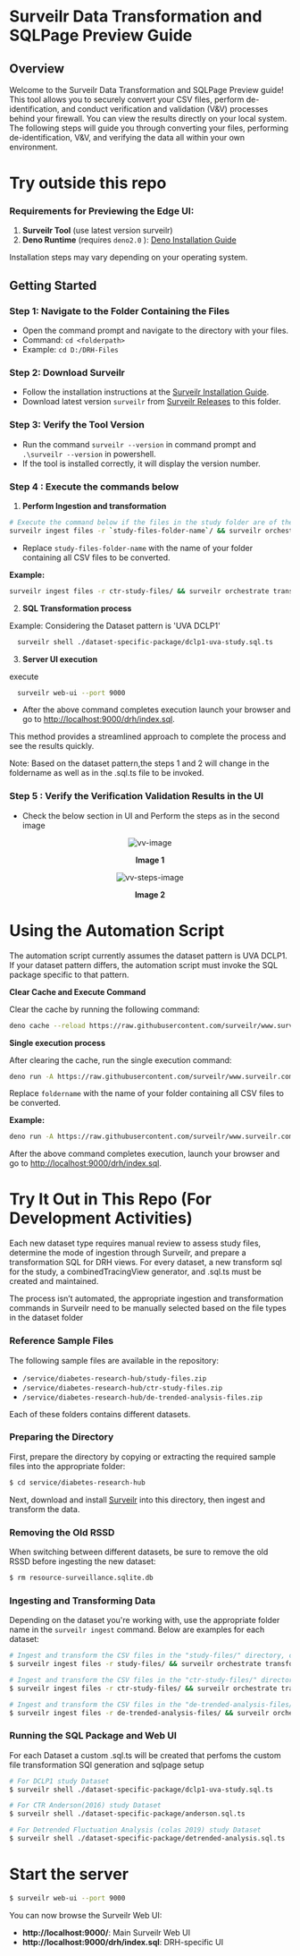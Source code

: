 # Surveilr Data Transformation and SQLPage Preview Guide

## Overview

Welcome to the Surveilr Data Transformation and SQLPage Preview guide! This tool
allows you to securely convert your CSV files, perform de-identification, and
conduct verification and validation (V&V) processes behind your firewall. You
can view the results directly on your local system. The following steps will
guide you through converting your files, performing de-identification, V&V, and
verifying the data all within your own environment.


# Try outside this repo

### Requirements for Previewing the Edge UI:

1. **Surveilr Tool** (use latest version surveilr)
2. **Deno Runtime** (requires `deno2.0` ):
   [Deno Installation Guide](https://docs.deno.com/runtime/manual/getting_started/installation/)

Installation steps may vary depending on your operating system.

## Getting Started

### Step 1: Navigate to the Folder Containing the Files

- Open the command prompt and navigate to the directory with your files.
- Command: `cd <folderpath>`
- Example: `cd D:/DRH-Files`

### Step 2: Download Surveilr

- Follow the installation instructions at the
  [Surveilr Installation Guide](https://docs.opsfolio.com/surveilr/how-to/installation-guide).
- Download latest version `surveilr` from
  [Surveilr Releases](https://github.com/opsfolio/releases.opsfolio.com/releases)
  to this folder.

### Step 3: Verify the Tool Version

- Run the command `surveilr --version` in command prompt and
  `.\surveilr --version` in powershell.
- If the tool is installed correctly, it will display the version number.

### Step 4 : Execute the commands below

  1. **Perform Ingestion and transformation**

   ```bash
   # Execute the command below if the files in the study folder are of the CSV format.
   surveilr ingest files -r `study-files-folder-name`/ && surveilr orchestrate transform-csv
   ```

  - Replace `study-files-folder-name` with the name of your folder containing all CSV files to
  be converted.

  **Example:**

  ```bash
  surveilr ingest files -r ctr-study-files/ && surveilr orchestrate transform-csv
  ```
  2. **SQL Transformation process**

  Example: Considering the Dataset pattern is 'UVA DCLP1'

  ```bash
    surveilr shell ./dataset-specific-package/dclp1-uva-study.sql.ts
  ```
  3. **Server UI execution**

  execute 

  ```bash
    surveilr web-ui --port 9000

  ```
  - After the above command completes execution launch your browser and go to
    [http://localhost:9000/drh/index.sql](http://localhost:9000/drh/index.sql).

  This method provides a streamlined approach to complete the process and see
  the results quickly.

  Note: Based on the dataset pattern,the steps 1 and 2 will change in the foldername as well as in the .sql.ts file to be invoked.

### Step 5 : Verify the Verification Validation Results in the UI

- Check the below section in UI and Perform the steps as in the second image

<p align="center">
   <img src="../diabetes-research-hub/assets/vv-image.png" alt="vv-image">
  </p>

<p align="center"><b>Image 1</b></p>

<p align="center">
   <img src="../diabetes-research-hub/assets/vv-step-img.png" alt="vv-steps-image">
  </p>

<p align="center"><b>Image 2</b></p>

# Using the Automation Script

The automation script currently assumes the dataset pattern is UVA DCLP1. If your dataset pattern differs, the automation script must invoke the SQL package specific to that pattern.

**Clear Cache and Execute Command**

Clear the cache by running the following command:

```bash
deno cache --reload https://raw.githubusercontent.com/surveilr/www.surveilr.com/main/lib/service/diabetes-research-hub/drhctl.ts 
```
**Single execution process**

After clearing the cache, run the single execution command:

```bash
deno run -A https://raw.githubusercontent.com/surveilr/www.surveilr.com/main/lib/service/diabetes-research-hub/drhctl.ts 'foldername'
```

Replace `foldername` with the name of your folder containing all CSV files to be converted.

**Example:**

```bash
deno run -A https://raw.githubusercontent.com/surveilr/www.surveilr.com/main/lib/service/diabetes-research-hub/drhctl.ts study-files
```

After the above command completes execution, launch your browser and go to [http://localhost:9000/drh/index.sql](http://localhost:9000/drh/index.sql).


# Try It Out in This Repo (For Development Activities)

Each new dataset type requires manual review to assess study files, determine the mode of ingestion through Surveilr, and prepare a transformation SQL for DRH views. For every dataset, a new transform sql for the study, a combinedTracingView generator, and <studyName>.sql.ts must be created and maintained.

The process isn’t automated, the appropriate ingestion and transformation commands in Surveilr need to be manually selected based on the file types in the dataset folder

### Reference Sample Files

The following sample files are available in the repository:

- `/service/diabetes-research-hub/study-files.zip`
- `/service/diabetes-research-hub/ctr-study-files.zip`
- `/service/diabetes-research-hub/de-trended-analysis-files.zip`

Each of these folders contains different datasets.

### Preparing the Directory

First, prepare the directory by copying or extracting the required sample files into the appropriate folder:

```bash
$ cd service/diabetes-research-hub
```

Next, download and install [Surveilr](https://docs.opsfolio.com/surveilr/how-to/installation-guide/) into this directory, then ingest and transform the data.

### Removing the Old RSSD

When switching between different datasets, be sure to remove the old RSSD before ingesting the new dataset:

```bash
$ rm resource-surveillance.sqlite.db
```

### Ingesting and Transforming Data

Depending on the dataset you're working with, use the appropriate folder name in the `surveilr ingest` command. Below are examples for each dataset:

```bash
# Ingest and transform the CSV files in the "study-files/" directory, creating resource-surveillance.sqlite.db
$ surveilr ingest files -r study-files/ && surveilr orchestrate transform-csv

# Ingest and transform the CSV files in the "ctr-study-files/" directory
$ surveilr ingest files -r ctr-study-files/ && surveilr orchestrate transform-csv

# Ingest and transform the CSV files in the "de-trended-analysis-files/" directory
$ surveilr ingest files -r de-trended-analysis-files/ && surveilr orchestrate transform-csv
```

### Running the SQL Package and Web UI

For each Dataset a custom <packagefilename>.sql.ts will be created that perfoms the custom file transformation SQl generation and sqlpage setup

```bash
# For DCLP1 study Dataset  
$ surveilr shell ./dataset-specific-package/dclp1-uva-study.sql.ts 
```


```bash
# For CTR Anderson(2016) study Dataset  
$ surveilr shell ./dataset-specific-package/anderson.sql.ts 
```

```bash
# For Detrended Fluctuation Analysis (colas 2019) study Dataset  
$ surveilr shell ./dataset-specific-package/detrended-analysis.sql.ts
```
# Start the server 

```bash
$ surveilr web-ui --port 9000
```

You can now browse the Surveilr Web UI:

- **http://localhost:9000/**: Main Surveilr Web UI
- **http://localhost:9000/drh/index.sql**: DRH-specific UI
